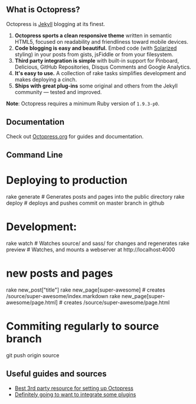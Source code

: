## What is Octopress?

Octopress is [Jekyll](https://github.com/mojombo/jekyll) blogging at its finest.

1. **Octopress sports a clean responsive theme** written in semantic HTML5, focused on readability and friendliness toward mobile devices.
2. **Code blogging is easy and beautiful.** Embed code (with [Solarized](http://ethanschoonover.com/solarized) styling) in your posts from gists, jsFiddle or from your filesystem.
3. **Third party integration is simple** with built-in support for Pinboard, Delicious, GitHub Repositories, Disqus Comments and Google Analytics.
4. **It's easy to use.** A collection of rake tasks simplifies development and makes deploying a cinch.
5. **Ships with great plug-ins** some original and others from the Jekyll community &mdash; tested and improved.

**Note**: Octopress requires a minimum Ruby version of `1.9.3-p0`.

## Documentation

Check out [Octopress.org](http://octopress.org/docs) for guides and documentation.


## Command Line

# Deploying to production
rake generate   # Generates posts and pages into the public directory
rake deploy     # deploys and pushes commit on master branch in github

# Development:
rake watch      # Watches source/ and sass/ for changes and regenerates
rake preview    # Watches, and mounts a webserver at http://localhost:4000

# new posts and pages
rake new_post["title"]
rake new_page[super-awesome] # creates /source/super-awesome/index.markdown
rake new_page[super-awesome/page.html] # creates /source/super-awesome/page.html

# Commiting regularly to source branch
git push origin source

## Useful guides and sources

* [Best 3rd party resource for setting up Octopress](http://webdesign.tutsplus.com/tutorials/getting-started-with-octopress--webdesign-11442)<br>
* [Definitely going to want to integrate some plugins](http://octopress.org/docs/blogging/plugins/)
